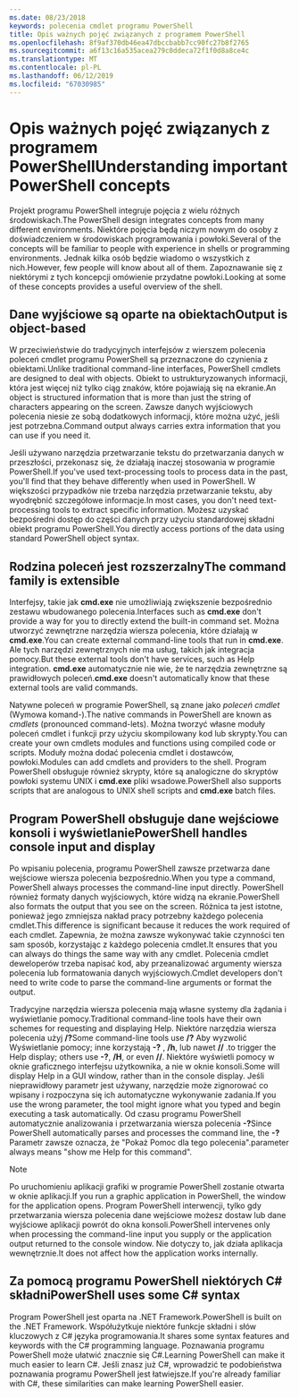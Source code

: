 ```yaml
---
ms.date: 08/23/2018
keywords: polecenia cmdlet programu PowerShell
title: Opis ważnych pojęć związanych z programem PowerShell
ms.openlocfilehash: 8f9af370db46ea47dbccbabb7cc90fc27b8f2765
ms.sourcegitcommit: a6f13c16a535acea279c0ddeca72f1f0d8a8ce4c
ms.translationtype: MT
ms.contentlocale: pl-PL
ms.lasthandoff: 06/12/2019
ms.locfileid: "67030985"
---
```

# <a name="understanding-important-powershell-concepts"></a><span data-ttu-id="c8f65-103">Opis ważnych pojęć związanych z programem PowerShell</span><span class="sxs-lookup"><span data-stu-id="c8f65-103">Understanding important PowerShell concepts</span></span>

<span data-ttu-id="c8f65-104">Projekt programu PowerShell integruje pojęcia z wielu różnych środowiskach.</span><span class="sxs-lookup"><span data-stu-id="c8f65-104">The PowerShell design integrates concepts from many different environments.</span></span> <span data-ttu-id="c8f65-105">Niektóre pojęcia będą niczym nowym do osoby z doświadczeniem w środowiskach programowania i powłoki.</span><span class="sxs-lookup"><span data-stu-id="c8f65-105">Several of the concepts will be familiar to people with experience in shells or programming environments.</span></span> <span data-ttu-id="c8f65-106">Jednak kilka osób będzie wiadomo o wszystkich z nich.</span><span class="sxs-lookup"><span data-stu-id="c8f65-106">However, few people will know about all of them.</span></span> <span data-ttu-id="c8f65-107">Zapoznawanie się z niektórymi z tych koncepcji omówienie przydatne powłoki.</span><span class="sxs-lookup"><span data-stu-id="c8f65-107">Looking at some of these concepts provides a useful overview of the shell.</span></span>

## <a name="output-is-object-based"></a><span data-ttu-id="c8f65-108">Dane wyjściowe są oparte na obiektach</span><span class="sxs-lookup"><span data-stu-id="c8f65-108">Output is object-based</span></span>

<span data-ttu-id="c8f65-109">W przeciwieństwie do tradycyjnych interfejsów z wierszem polecenia poleceń cmdlet programu PowerShell są przeznaczone do czynienia z obiektami.</span><span class="sxs-lookup"><span data-stu-id="c8f65-109">Unlike traditional command-line interfaces, PowerShell cmdlets are designed to deal with objects.</span></span>
<span data-ttu-id="c8f65-110">Obiekt to ustrukturyzowanych informacji, która jest więcej niż tylko ciąg znaków, które pojawiają się na ekranie.</span><span class="sxs-lookup"><span data-stu-id="c8f65-110">An object is structured information that is more than just the string of characters appearing on the screen.</span></span> <span data-ttu-id="c8f65-111">Zawsze danych wyjściowych polecenia niesie ze sobą dodatkowych informacji, które można użyć, jeśli jest potrzebna.</span><span class="sxs-lookup"><span data-stu-id="c8f65-111">Command output always carries extra information that you can use if you need it.</span></span>

<span data-ttu-id="c8f65-112">Jeśli używano narzędzia przetwarzanie tekstu do przetwarzania danych w przeszłości, przekonasz się, że działają inaczej stosowania w programie PowerShell.</span><span class="sxs-lookup"><span data-stu-id="c8f65-112">If you've used text-processing tools to process data in the past, you'll find that they behave differently when used in PowerShell.</span></span> <span data-ttu-id="c8f65-113">W większości przypadków nie trzeba narzędzia przetwarzanie tekstu, aby wyodrębnić szczegółowe informacje.</span><span class="sxs-lookup"><span data-stu-id="c8f65-113">In most cases, you don't need text-processing tools to extract specific information.</span></span> <span data-ttu-id="c8f65-114">Możesz uzyskać bezpośredni dostęp do części danych przy użyciu standardowej składni obiekt programu PowerShell.</span><span class="sxs-lookup"><span data-stu-id="c8f65-114">You directly access portions of the data using standard PowerShell object syntax.</span></span>

## <a name="the-command-family-is-extensible"></a><span data-ttu-id="c8f65-115">Rodzina poleceń jest rozszerzalny</span><span class="sxs-lookup"><span data-stu-id="c8f65-115">The command family is extensible</span></span>

<span data-ttu-id="c8f65-116">Interfejsy, takie jak **cmd.exe** nie umożliwiają zwiększenie bezpośrednio zestawu wbudowanego polecenia.</span><span class="sxs-lookup"><span data-stu-id="c8f65-116">Interfaces such as **cmd.exe** don't provide a way for you to directly extend the built-in command set.</span></span> <span data-ttu-id="c8f65-117">Można utworzyć zewnętrzne narzędzia wiersza polecenia, które działają w **cmd.exe**.</span><span class="sxs-lookup"><span data-stu-id="c8f65-117">You can create external command-line tools that run in **cmd.exe**.</span></span> <span data-ttu-id="c8f65-118">Ale tych narzędzi zewnętrznych nie ma usług, takich jak integracja pomocy.</span><span class="sxs-lookup"><span data-stu-id="c8f65-118">But these external tools don't have services, such as Help integration.</span></span> <span data-ttu-id="c8f65-119">**cmd.exe** automatycznie nie wie, że te narzędzia zewnętrzne są prawidłowych poleceń.</span><span class="sxs-lookup"><span data-stu-id="c8f65-119">**cmd.exe** doesn't automatically know that these external tools are valid commands.</span></span>

<span data-ttu-id="c8f65-120">Natywne poleceń w programie PowerShell, są znane jako *poleceń cmdlet* (Wymowa komand-).</span><span class="sxs-lookup"><span data-stu-id="c8f65-120">The native commands in PowerShell are known as *cmdlets* (pronounced command-lets).</span></span> <span data-ttu-id="c8f65-121">Można tworzyć własne moduły poleceń cmdlet i funkcji przy użyciu skompilowany kod lub skrypty.</span><span class="sxs-lookup"><span data-stu-id="c8f65-121">You can create your own cmdlets modules and functions using compiled code or scripts.</span></span> <span data-ttu-id="c8f65-122">Moduły można dodać polecenia cmdlet i dostawców, powłoki.</span><span class="sxs-lookup"><span data-stu-id="c8f65-122">Modules can add cmdlets and providers to the shell.</span></span> <span data-ttu-id="c8f65-123">Program PowerShell obsługuje również skrypty, które są analogiczne do skryptów powłoki systemu UNIX i **cmd.exe** pliki wsadowe.</span><span class="sxs-lookup"><span data-stu-id="c8f65-123">PowerShell also supports scripts that are analogous to UNIX shell scripts and **cmd.exe** batch files.</span></span>

## <a name="powershell-handles-console-input-and-display"></a><span data-ttu-id="c8f65-124">Program PowerShell obsługuje dane wejściowe konsoli i wyświetlanie</span><span class="sxs-lookup"><span data-stu-id="c8f65-124">PowerShell handles console input and display</span></span>

<span data-ttu-id="c8f65-125">Po wpisaniu polecenia, programu PowerShell zawsze przetwarza dane wejściowe wiersza polecenia bezpośrednio.</span><span class="sxs-lookup"><span data-stu-id="c8f65-125">When you type a command, PowerShell always processes the command-line input directly.</span></span> <span data-ttu-id="c8f65-126">PowerShell również formaty danych wyjściowych, które widzą na ekranie.</span><span class="sxs-lookup"><span data-stu-id="c8f65-126">PowerShell also formats the output that you see on the screen.</span></span> <span data-ttu-id="c8f65-127">Różnica ta jest istotne, ponieważ jego zmniejsza nakład pracy potrzebny każdego polecenia cmdlet.</span><span class="sxs-lookup"><span data-stu-id="c8f65-127">This difference is significant because it reduces the work required of each cmdlet.</span></span> <span data-ttu-id="c8f65-128">Zapewnia, że można zawsze wykonywać takie czynności ten sam sposób, korzystając z każdego polecenia cmdlet.</span><span class="sxs-lookup"><span data-stu-id="c8f65-128">It ensures that you can always do things the same way with any cmdlet.</span></span> <span data-ttu-id="c8f65-129">Polecenia cmdlet deweloperów trzeba napisać kod, aby przeanalizować argumenty wiersza polecenia lub formatowania danych wyjściowych.</span><span class="sxs-lookup"><span data-stu-id="c8f65-129">Cmdlet developers don't need to write code to parse the command-line arguments or format the output.</span></span>

<span data-ttu-id="c8f65-130">Tradycyjne narzędzia wiersza polecenia mają własne systemy dla żądania i wyświetlanie pomocy.</span><span class="sxs-lookup"><span data-stu-id="c8f65-130">Traditional command-line tools have their own schemes for requesting and displaying Help.</span></span> <span data-ttu-id="c8f65-131">Niektóre narzędzia wiersza polecenia użyj **/?**</span><span class="sxs-lookup"><span data-stu-id="c8f65-131">Some command-line tools use **/?**</span></span> <span data-ttu-id="c8f65-132">Aby wyzwolić Wyświetlanie pomocy; inne korzystają **-?** , **/h**, lub nawet **//** .</span><span class="sxs-lookup"><span data-stu-id="c8f65-132">to trigger the Help display; others use **-?**, **/H**, or even **//**.</span></span> <span data-ttu-id="c8f65-133">Niektóre wyświetli pomocy w oknie graficznego interfejsu użytkownika, a nie w oknie konsoli.</span><span class="sxs-lookup"><span data-stu-id="c8f65-133">Some will display Help in a GUI window, rather than in the console display.</span></span> <span data-ttu-id="c8f65-134">Jeśli nieprawidłowy parametr jest używany, narzędzie może zignorować co wpisany i rozpoczyna się ich automatyczne wykonywanie zadania.</span><span class="sxs-lookup"><span data-stu-id="c8f65-134">If you use the wrong parameter, the tool might ignore what you typed and begin executing a task automatically.</span></span>
<span data-ttu-id="c8f65-135">Od czasu programu PowerShell automatycznie analizowania i przetwarzania wiersza polecenia **-?**</span><span class="sxs-lookup"><span data-stu-id="c8f65-135">Since PowerShell automatically parses and processes the command line, the **-?**</span></span> <span data-ttu-id="c8f65-136">Parametr zawsze oznacza, że "Pokaż Pomoc dla tego polecenia".</span><span class="sxs-lookup"><span data-stu-id="c8f65-136">parameter always means "show me Help for this command".</span></span>

> [!NOTE]
> <span data-ttu-id="c8f65-137">Po uruchomieniu aplikacji grafiki w programie PowerShell zostanie otwarta w oknie aplikacji.</span><span class="sxs-lookup"><span data-stu-id="c8f65-137">If you run a graphic application in PowerShell, the window for the application opens.</span></span>
> <span data-ttu-id="c8f65-138">Program PowerShell interwencji, tylko gdy przetwarzania wiersza polecenia dane wejściowe możesz dostaw lub dane wyjściowe aplikacji powrót do okna konsoli.</span><span class="sxs-lookup"><span data-stu-id="c8f65-138">PowerShell intervenes only when processing the command-line input you supply or the application output returned to the console window.</span></span> <span data-ttu-id="c8f65-139">Nie dotyczy to, jak działa aplikacja wewnętrznie.</span><span class="sxs-lookup"><span data-stu-id="c8f65-139">It does not affect how the application works internally.</span></span>

## <a name="powershell-uses-some-c-syntax"></a><span data-ttu-id="c8f65-140">Za pomocą programu PowerShell niektórych C# składni</span><span class="sxs-lookup"><span data-stu-id="c8f65-140">PowerShell uses some C# syntax</span></span>

<span data-ttu-id="c8f65-141">Program PowerShell jest oparta na .NET Framework.</span><span class="sxs-lookup"><span data-stu-id="c8f65-141">PowerShell is built on the .NET Framework.</span></span> <span data-ttu-id="c8f65-142">Współużytkuje niektóre funkcje składni i słów kluczowych z C# języka programowania.</span><span class="sxs-lookup"><span data-stu-id="c8f65-142">It shares some syntax features and keywords with the C# programming language.</span></span> <span data-ttu-id="c8f65-143">Poznawania programu PowerShell może ułatwić znacznie się C#.</span><span class="sxs-lookup"><span data-stu-id="c8f65-143">Learning PowerShell can make it much easier to learn C#.</span></span> <span data-ttu-id="c8f65-144">Jeśli znasz już C#, wprowadzić te podobieństwa poznawania programu PowerShell jest łatwiejsze.</span><span class="sxs-lookup"><span data-stu-id="c8f65-144">If you're already familiar with C#, these similarities can make learning PowerShell easier.</span></span>
